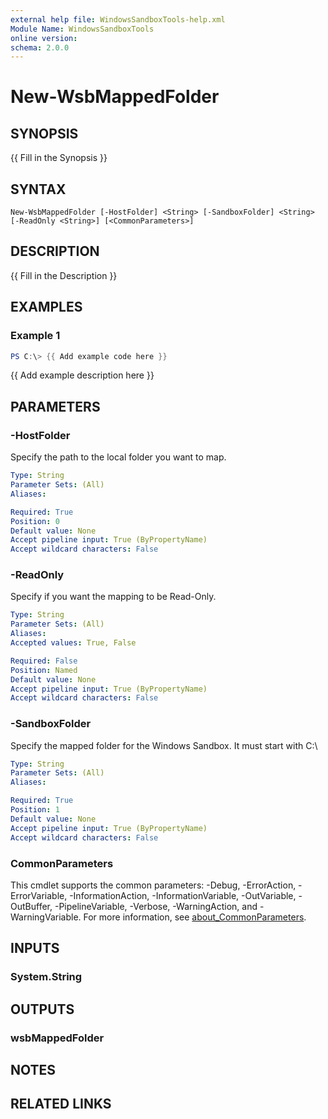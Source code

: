 ```yaml
---
external help file: WindowsSandboxTools-help.xml
Module Name: WindowsSandboxTools
online version:
schema: 2.0.0
---
```


# New-WsbMappedFolder

## SYNOPSIS
{{ Fill in the Synopsis }}

## SYNTAX

```
New-WsbMappedFolder [-HostFolder] <String> [-SandboxFolder] <String> [-ReadOnly <String>] [<CommonParameters>]
```

## DESCRIPTION
{{ Fill in the Description }}

## EXAMPLES

### Example 1
```powershell
PS C:\> {{ Add example code here }}
```

{{ Add example description here }}

## PARAMETERS

### -HostFolder
Specify the path to the local folder you want to map.

```yaml
Type: String
Parameter Sets: (All)
Aliases:

Required: True
Position: 0
Default value: None
Accept pipeline input: True (ByPropertyName)
Accept wildcard characters: False
```

### -ReadOnly
Specify if you want the mapping to be Read-Only.

```yaml
Type: String
Parameter Sets: (All)
Aliases:
Accepted values: True, False

Required: False
Position: Named
Default value: None
Accept pipeline input: True (ByPropertyName)
Accept wildcard characters: False
```

### -SandboxFolder
Specify the mapped folder for the Windows Sandbox.
It must start with C:\

```yaml
Type: String
Parameter Sets: (All)
Aliases:

Required: True
Position: 1
Default value: None
Accept pipeline input: True (ByPropertyName)
Accept wildcard characters: False
```

### CommonParameters
This cmdlet supports the common parameters: -Debug, -ErrorAction, -ErrorVariable, -InformationAction, -InformationVariable, -OutVariable, -OutBuffer, -PipelineVariable, -Verbose, -WarningAction, and -WarningVariable. For more information, see [about_CommonParameters](http://go.microsoft.com/fwlink/?LinkID=113216).

## INPUTS

### System.String

## OUTPUTS

### wsbMappedFolder

## NOTES

## RELATED LINKS
